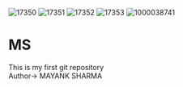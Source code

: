 ![17350](https://github.com/user-attachments/assets/2ef024a0-5fc9-4007-b77f-d2f1ee5495ad)
![17351](https://github.com/user-attachments/assets/873300d0-d30d-42d7-996f-589fb32a007a)
![17352](https://github.com/user-attachments/assets/e1db3f8c-02df-45c2-9e9c-0b2fa6a8c5dd)
![17353](https://github.com/user-attachments/assets/ea6aa6ce-b14a-49dc-abde-6679a0f5bf6f)
![1000038741](https://github.com/user-attachments/assets/8d14a0e4-89db-4764-8bcb-e3c5543c1673)
# MS
This is my first git repository
<br>
Author-> MAYANK SHARMA

